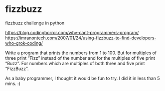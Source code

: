 # fizzbuzz
fizzbuzz challenge in python 

https://blog.codinghorror.com/why-cant-programmers-program/
https://imranontech.com/2007/01/24/using-fizzbuzz-to-find-developers-who-grok-coding/

Write a program that prints the numbers from 1 to 100. 
But for multiples of three print “Fizz” instead of the number and for the multiples of five print “Buzz”. 
For numbers which are multiples of both three and five print “FizzBuzz”.

As a baby programmer, I thought it would be fun to try. I did it in less than 5 mins. :)
